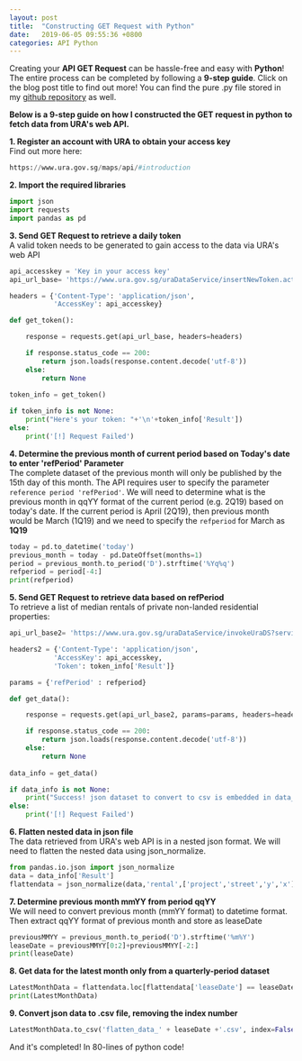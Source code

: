 ```yaml
---
layout: post
title:  "Constructing GET Request with Python"
date:   2019-06-05 09:55:36 +0800
categories: API Python
---
```

Creating your **API GET Request** can be hassle-free and easy with **Python**!
The entire process can be completed by following a **9-step guide**. Click on the blog post title to find out more! You can find the pure .py file stored in my [github repository][here] as well.


**Below is a 9-step guide on how I constructed the GET request in python to fetch data from URA's web API.**

**1. Register an account with URA to obtain your access key** <br>
Find out more here:
```python
https://www.ura.gov.sg/maps/api/#introduction
```

**2.  Import the required libraries** 
```python
import json
import requests
import pandas as pd
```

**3. Send GET Request to retrieve a daily token** <br>
A valid token needs to be generated to gain access to the data via URA's web API

```python
api_accesskey = 'Key in your access key'
api_url_base= 'https://www.ura.gov.sg/uraDataService/insertNewToken.action'

headers = {'Content-Type': 'application/json',
           'AccessKey': api_accesskey}

def get_token():

    response = requests.get(api_url_base, headers=headers)

    if response.status_code == 200:
        return json.loads(response.content.decode('utf-8'))
    else:
        return None
    
token_info = get_token()

if token_info is not None:
    print("Here's your token: "+'\n'+token_info['Result'])    
else:
    print('[!] Request Failed')
```


**4. Determine the previous month of current period based on Today's date to enter 'refPeriod' Parameter** <br>
The complete dataset of the previous month will only be published by the 15th day of this month. The API requires user to specify the parameter `reference period 'refPeriod'`. We will need to determine what is the previous month in qqYY format of the current period (e.g. 2Q19) based on today's date. If the current period is April (2Q19), then previous month would be March (1Q19) and we need to specify the `refperiod` for March as **1Q19**

```python
today = pd.to_datetime('today')
previous_month = today - pd.DateOffset(months=1)
period = previous_month.to_period('D').strftime('%Yq%q')
refperiod = period[-4:]
print(refperiod)
```

**5. Send GET Request to retrieve data based on refPeriod** <br>
To retrieve a list of median rentals of private non-landed residential properties:
```python
api_url_base2= 'https://www.ura.gov.sg/uraDataService/invokeUraDS?service=PMI_Resi_Rental&'

headers2 = {'Content-Type': 'application/json',
           'AccessKey': api_accesskey,
           'Token': token_info['Result']}

params = {'refPeriod' : refperiod}

def get_data():

    response = requests.get(api_url_base2, params=params, headers=headers2)

    if response.status_code == 200:
        return json.loads(response.content.decode('utf-8'))
    else:
        return None
    
data_info = get_data()

if data_info is not None:
    print("Success! json dataset to convert to csv is embedded in data_info['Result']")   
else:
    print('[!] Request Failed')
```

**6. Flatten nested data in json file** <br>
The data retrieved from URA's web API is in a nested json format. We will need to flatten the nested data using json_normalize.

```python
from pandas.io.json import json_normalize
data = data_info['Result']
flattendata = json_normalize(data,'rental',['project','street','y','x'],errors='ignore')
```

**7.  Determine previous month mmYY from period qqYY** <br>
We will need to convert previous month (mmYY format) to datetime format. Then extract qqYY format of previous month and store as leaseDate

```python
previousMMYY = previous_month.to_period('D').strftime('%m%Y')
leaseDate = previousMMYY[0:2]+previousMMYY[-2:]
print(leaseDate)
```
**8. Get data for the latest month only from a quarterly-period dataset**

```python
LatestMonthData = flattendata.loc[flattendata['leaseDate'] == leaseDate]
print(LatestMonthData)
```
**9. Convert json data to .csv file, removing the index number**

```python
LatestMonthData.to_csv('flatten_data_' + leaseDate +'.csv', index=False)
```

And it's completed! In 80-lines of python code!


[here]: https://github.com/jamieqianhui/URA_API_GETrequest
